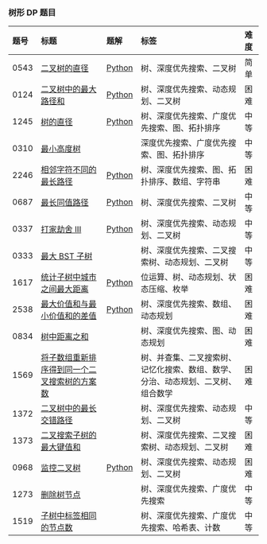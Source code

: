 ### 树形 DP 题目

| 题号 | 标题 | 题解 | 标签 | 难度 |
| :------ | :------ | :------ | :------ | :------ |
| 0543 | [二叉树的直径](https://leetcode.cn/problems/diameter-of-binary-tree/) | [Python](https://github.com/itcharge/LeetCode-Py/blob/main/Solutions/0543.%20%E4%BA%8C%E5%8F%89%E6%A0%91%E7%9A%84%E7%9B%B4%E5%BE%84.md) | 树、深度优先搜索、二叉树 | 简单 |
| 0124 | [二叉树中的最大路径和](https://leetcode.cn/problems/binary-tree-maximum-path-sum/) | [Python](https://github.com/itcharge/LeetCode-Py/blob/main/Solutions/0124.%20%E4%BA%8C%E5%8F%89%E6%A0%91%E4%B8%AD%E7%9A%84%E6%9C%80%E5%A4%A7%E8%B7%AF%E5%BE%84%E5%92%8C.md) | 树、深度优先搜索、动态规划、二叉树 | 困难 |
| 1245 | [树的直径](https://leetcode.cn/problems/tree-diameter/) | [Python](https://github.com/itcharge/LeetCode-Py/blob/main/Solutions/1245.%20%E6%A0%91%E7%9A%84%E7%9B%B4%E5%BE%84.md) | 树、深度优先搜索、广度优先搜索、图、拓扑排序 | 中等 |
| 0310 | [最小高度树](https://leetcode.cn/problems/minimum-height-trees/) |  | 深度优先搜索、广度优先搜索、图、拓扑排序 | 中等 |
| 2246 | [相邻字符不同的最长路径](https://leetcode.cn/problems/longest-path-with-different-adjacent-characters/) | [Python](https://github.com/itcharge/LeetCode-Py/blob/main/Solutions/2246.%20%E7%9B%B8%E9%82%BB%E5%AD%97%E7%AC%A6%E4%B8%8D%E5%90%8C%E7%9A%84%E6%9C%80%E9%95%BF%E8%B7%AF%E5%BE%84.md) | 树、深度优先搜索、图、拓扑排序、数组、字符串 | 困难 |
| 0687 | [最长同值路径](https://leetcode.cn/problems/longest-univalue-path/) | [Python](https://github.com/itcharge/LeetCode-Py/blob/main/Solutions/0687.%20%E6%9C%80%E9%95%BF%E5%90%8C%E5%80%BC%E8%B7%AF%E5%BE%84.md) | 树、深度优先搜索、二叉树 | 中等 |
| 0337 | [打家劫舍 III](https://leetcode.cn/problems/house-robber-iii/) | [Python](https://github.com/itcharge/LeetCode-Py/blob/main/Solutions/0337.%20%E6%89%93%E5%AE%B6%E5%8A%AB%E8%88%8D%20III.md) | 树、深度优先搜索、动态规划、二叉树 | 中等 |
| 0333 | [最大 BST 子树](https://leetcode.cn/problems/largest-bst-subtree/) |  | 树、深度优先搜索、二叉搜索树、动态规划、二叉树 | 中等 |
| 1617 | [统计子树中城市之间最大距离](https://leetcode.cn/problems/count-subtrees-with-max-distance-between-cities/) | [Python](https://github.com/itcharge/LeetCode-Py/blob/main/Solutions/1617.%20%E7%BB%9F%E8%AE%A1%E5%AD%90%E6%A0%91%E4%B8%AD%E5%9F%8E%E5%B8%82%E4%B9%8B%E9%97%B4%E6%9C%80%E5%A4%A7%E8%B7%9D%E7%A6%BB.md) | 位运算、树、动态规划、状态压缩、枚举 | 困难 |
| 2538 | [最大价值和与最小价值和的差值](https://leetcode.cn/problems/difference-between-maximum-and-minimum-price-sum/) | [Python](https://github.com/itcharge/LeetCode-Py/blob/main/Solutions/2538.%20%E6%9C%80%E5%A4%A7%E4%BB%B7%E5%80%BC%E5%92%8C%E4%B8%8E%E6%9C%80%E5%B0%8F%E4%BB%B7%E5%80%BC%E5%92%8C%E7%9A%84%E5%B7%AE%E5%80%BC.md) | 树、深度优先搜索、数组、动态规划 | 困难 |
| 0834 | [树中距离之和](https://leetcode.cn/problems/sum-of-distances-in-tree/) |  | 树、深度优先搜索、图、动态规划 | 困难 |
| 1569 | [将子数组重新排序得到同一个二叉搜索树的方案数](https://leetcode.cn/problems/number-of-ways-to-reorder-array-to-get-same-bst/) |  | 树、并查集、二叉搜索树、记忆化搜索、数组、数学、分治、动态规划、二叉树、组合数学 | 困难 |
| 1372 | [二叉树中的最长交错路径](https://leetcode.cn/problems/longest-zigzag-path-in-a-binary-tree/) |  | 树、深度优先搜索、动态规划、二叉树 | 中等 |
| 1373 | [二叉搜索子树的最大键值和](https://leetcode.cn/problems/maximum-sum-bst-in-binary-tree/) |  | 树、深度优先搜索、二叉搜索树、动态规划、二叉树 | 困难 |
| 0968 | [监控二叉树](https://leetcode.cn/problems/binary-tree-cameras/) | [Python](https://github.com/itcharge/LeetCode-Py/blob/main/Solutions/0968.%20%E7%9B%91%E6%8E%A7%E4%BA%8C%E5%8F%89%E6%A0%91.md) | 树、深度优先搜索、动态规划、二叉树 | 困难 |
| 1273 | [删除树节点](https://leetcode.cn/problems/delete-tree-nodes/) |  | 树、深度优先搜索、广度优先搜索 | 中等 |
| 1519 | [子树中标签相同的节点数](https://leetcode.cn/problems/number-of-nodes-in-the-sub-tree-with-the-same-label/) |  | 树、深度优先搜索、广度优先搜索、哈希表、计数 | 中等 |


